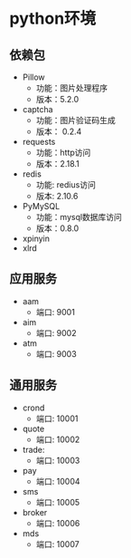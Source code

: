 # python环境
## 依赖包
* Pillow
    * 功能：图片处理程序
    * 版本：5.2.0
* captcha
    * 功能：图片验证码生成
    * 版本： 0.2.4
* requests
    * 功能：http访问
    * 版本：2.18.1
* redis
    * 功能: redius访问
    * 版本: 2.10.6
* PyMySQL
    * 功能：mysql数据库访问
    * 版本：0.8.0
* xpinyin
* xlrd

## 应用服务
* aam
    * 端口: 9001
* aim
    * 端口: 9002
* atm
    * 端口: 9003

## 通用服务
* crond
    * 端口: 10001
* quote
    * 端口: 10002
* trade:
    * 端口: 10003
* pay
    * 端口: 10004
* sms
    * 端口: 10005
* broker
    * 端口: 10006
* mds
    * 端口: 10007